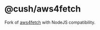 # @cush/aws4fetch

Fork of [aws4fetch](https://github.com/mhart/aws4fetch) with NodeJS compatibility.

